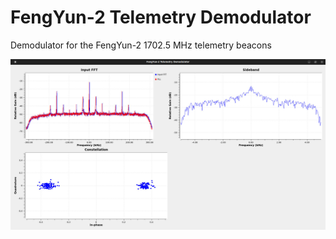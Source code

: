# FengYun-2 Telemetry Demodulator

Demodulator for the FengYun-2 1702.5 MHz telemetry beacons

![Flowchart](screenshots/flowchart.jpg)
